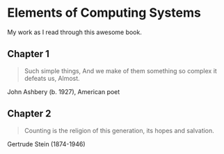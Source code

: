 # Elements of Computing Systems

My work as I read through this awesome book.

## Chapter 1

> Such simple things, And we make of them something so complex it defeats us, Almost.

John Ashbery (b. 1927), American poet

## Chapter 2

> Counting is the religion of this generation, its hopes and salvation.

Gertrude Stein (1874-1946)
